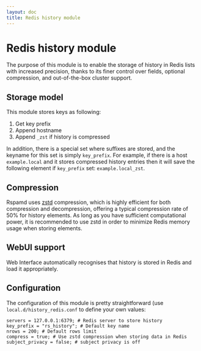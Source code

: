 ```yaml
---
layout: doc
title: Redis history module
---
```


# Redis history module

The purpose of this module is to enable the storage of history in Redis lists with increased precision, thanks to its finer control over fields, optional compression, and out-of-the-box cluster support.

## Storage model

This module stores keys as following:

1. Get key prefix
2. Append hostname
3. Append `_zst` if history is compressed

In addition, there is a special set where suffixes are stored, and the keyname for this set is simply `key_prefix`. For example, if there is a host `example.local` and it stores compressed history entries then it will save the following element if `key_prefix` set: `example.local_zst`.

## Compression

Rspamd uses [zstd](https://facebook.github.io/zstd/) compression, which is highly efficient for both compression and decompression, offering a typical compression rate of 50% for history elements. As long as you have sufficient computational power, it is recommended to use zstd in order to minimize Redis memory usage when storing elements.

## WebUI support

Web Interface automatically recognises that history is stored in Redis and load it appropriately.

## Configuration

The configuration of this module is pretty straightforward (use `local.d/history_redis.conf` to define your own values:

~~~ucl
servers = 127.0.0.1:6379; # Redis server to store history
key_prefix = "rs_history"; # Default key name
nrows = 200; # Default rows limit
compress = true; # Use zstd compression when storing data in Redis
subject_privacy = false; # subject privacy is off
~~~
